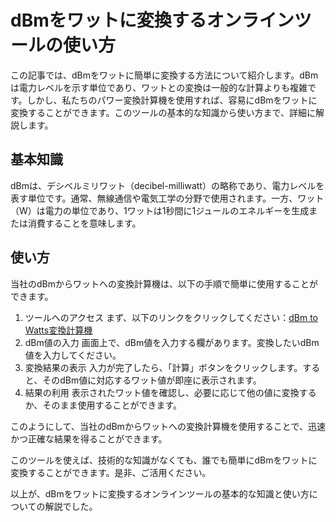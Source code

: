 dBmをワットに変換するオンラインツールの使い方
========================

この記事では、dBmをワットに簡単に変換する方法について紹介します。dBmは電力レベルを示す単位であり、ワットとの変換は一般的な計算よりも複雑です。しかし、私たちのパワー変換計算機を使用すれば、容易にdBmをワットに変換することができます。このツールの基本的な知識から使い方まで、詳細に解説します。

基本知識
----

dBmは、デシベルミリワット（decibel-milliwatt）の略称であり、電力レベルを表す単位です。通常、無線通信や電気工学の分野で使用されます。一方、ワット（W）は電力の単位であり、1ワットは1秒間に1ジュールのエネルギーを生成または消費することを意味します。

使い方
---

当社のdBmからワットへの変換計算機は、以下の手順で簡単に使用することができます。

1. ツールへのアクセス まず、以下のリンクをクリックしてください：[dBm to Watts変換計算機](https://www.onlinecalculatorsfree.com/ja/convert/dbm-to-watts.html)
2. dBm値の入力 画面上で、dBm値を入力する欄があります。変換したいdBm値を入力してください。
3. 変換結果の表示 入力が完了したら、「計算」ボタンをクリックします。すると、そのdBm値に対応するワット値が即座に表示されます。
4. 結果の利用 表示されたワット値を確認し、必要に応じて他の値に変換するか、そのまま使用することができます。

このようにして、当社のdBmからワットへの変換計算機を使用することで、迅速かつ正確な結果を得ることができます。

このツールを使えば、技術的な知識がなくても、誰でも簡単にdBmをワットに変換することができます。是非、ご活用ください。

以上が、dBmをワットに変換するオンラインツールの基本的な知識と使い方についての解説でした。